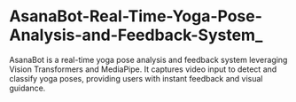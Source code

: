 # AsanaBot-Real-Time-Yoga-Pose-Analysis-and-Feedback-System_
AsanaBot is a real-time yoga pose analysis and feedback system leveraging Vision Transformers and MediaPipe. It captures video input to detect and classify yoga poses, providing users with instant feedback and visual guidance. 
